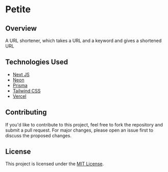 # Petite

## Overview

A URL shortener, which takes a URL and a keyword and gives a shortened URL

## Technologies Used

- [Next JS](https://nextjs.org/)
- [Neon](https://neon.tech/)
- [Prisma](https://prisma.io)
- [Tailwind CSS](https://tailwindcss.com/)
- [Vercel](https://vercel.com/)

## Contributing

If you'd like to contribute to this project, feel free to fork the repository and submit a pull request. For major changes, please open an issue first to discuss the proposed changes.

## License

This project is licensed under the [MIT License](LICENSE).
